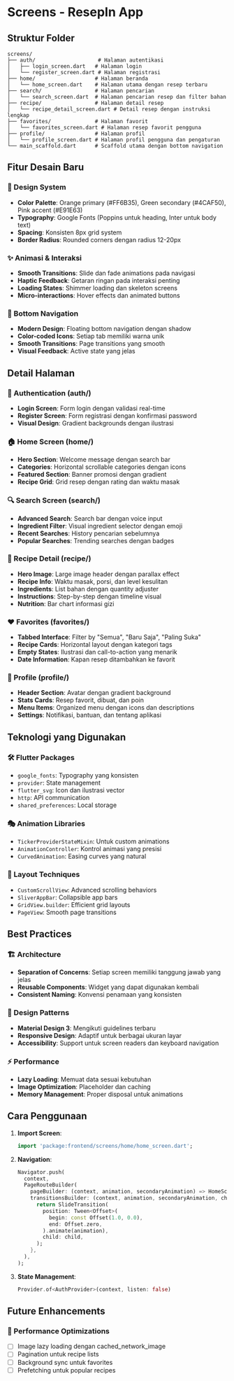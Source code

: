 # Screens - ResepIn App

## Struktur Folder

```
screens/
├── auth/                    # Halaman autentikasi
│   ├── login_screen.dart   # Halaman login
│   └── register_screen.dart # Halaman registrasi
├── home/                   # Halaman beranda
│   └── home_screen.dart    # Halaman utama dengan resep terbaru
├── search/                 # Halaman pencarian
│   └── search_screen.dart  # Halaman pencarian resep dan filter bahan
├── recipe/                 # Halaman detail resep
│   └── recipe_detail_screen.dart # Detail resep dengan instruksi lengkap
├── favorites/              # Halaman favorit
│   └── favorites_screen.dart # Halaman resep favorit pengguna
├── profile/                # Halaman profil
│   └── profile_screen.dart # Halaman profil pengguna dan pengaturan
└── main_scaffold.dart      # Scaffold utama dengan bottom navigation
```

## Fitur Desain Baru

### 🎨 Design System

- **Color Palette**: Orange primary (#FF6B35), Green secondary (#4CAF50), Pink accent (#E91E63)
- **Typography**: Google Fonts (Poppins untuk heading, Inter untuk body text)
- **Spacing**: Konsisten 8px grid system
- **Border Radius**: Rounded corners dengan radius 12-20px

### ✨ Animasi & Interaksi

- **Smooth Transitions**: Slide dan fade animations pada navigasi
- **Haptic Feedback**: Getaran ringan pada interaksi penting
- **Loading States**: Shimmer loading dan skeleton screens
- **Micro-interactions**: Hover effects dan animated buttons

### 📱 Bottom Navigation

- **Modern Design**: Floating bottom navigation dengan shadow
- **Color-coded Icons**: Setiap tab memiliki warna unik
- **Smooth Transitions**: Page transitions yang smooth
- **Visual Feedback**: Active state yang jelas

## Detail Halaman

### 🔐 Authentication (auth/)

- **Login Screen**: Form login dengan validasi real-time
- **Register Screen**: Form registrasi dengan konfirmasi password
- **Visual Design**: Gradient backgrounds dengan ilustrasi

### 🏠 Home Screen (home/)

- **Hero Section**: Welcome message dengan search bar
- **Categories**: Horizontal scrollable categories dengan icons
- **Featured Section**: Banner promosi dengan gradient
- **Recipe Grid**: Grid resep dengan rating dan waktu masak

### 🔍 Search Screen (search/)

- **Advanced Search**: Search bar dengan voice input
- **Ingredient Filter**: Visual ingredient selector dengan emoji
- **Recent Searches**: History pencarian sebelumnya
- **Popular Searches**: Trending searches dengan badges

### 📖 Recipe Detail (recipe/)

- **Hero Image**: Large image header dengan parallax effect
- **Recipe Info**: Waktu masak, porsi, dan level kesulitan
- **Ingredients**: List bahan dengan quantity adjuster
- **Instructions**: Step-by-step dengan timeline visual
- **Nutrition**: Bar chart informasi gizi

### ❤️ Favorites (favorites/)

- **Tabbed Interface**: Filter by "Semua", "Baru Saja", "Paling Suka"
- **Recipe Cards**: Horizontal layout dengan kategori tags
- **Empty States**: Ilustrasi dan call-to-action yang menarik
- **Date Information**: Kapan resep ditambahkan ke favorit

### 👤 Profile (profile/)

- **Header Section**: Avatar dengan gradient background
- **Stats Cards**: Resep favorit, dibuat, dan poin
- **Menu Items**: Organized menu dengan icons dan descriptions
- **Settings**: Notifikasi, bantuan, dan tentang aplikasi

## Teknologi yang Digunakan

### 🛠️ Flutter Packages

- `google_fonts`: Typography yang konsisten
- `provider`: State management
- `flutter_svg`: Icon dan ilustrasi vector
- `http`: API communication
- `shared_preferences`: Local storage

### 🎭 Animation Libraries

- `TickerProviderStateMixin`: Untuk custom animations
- `AnimationController`: Kontrol animasi yang presisi
- `CurvedAnimation`: Easing curves yang natural

### 📐 Layout Techniques

- `CustomScrollView`: Advanced scrolling behaviors
- `SliverAppBar`: Collapsible app bars
- `GridView.builder`: Efficient grid layouts
- `PageView`: Smooth page transitions

## Best Practices

### 🏗️ Architecture

- **Separation of Concerns**: Setiap screen memiliki tanggung jawab yang jelas
- **Reusable Components**: Widget yang dapat digunakan kembali
- **Consistent Naming**: Konvensi penamaan yang konsisten

### 🎨 Design Patterns

- **Material Design 3**: Mengikuti guidelines terbaru
- **Responsive Design**: Adaptif untuk berbagai ukuran layar
- **Accessibility**: Support untuk screen readers dan keyboard navigation

### ⚡ Performance

- **Lazy Loading**: Memuat data sesuai kebutuhan
- **Image Optimization**: Placeholder dan caching
- **Memory Management**: Proper disposal untuk animations

## Cara Penggunaan

1. **Import Screen**:

   ```dart
   import 'package:frontend/screens/home/home_screen.dart';
   ```

2. **Navigation**:

   ```dart
   Navigator.push(
     context,
     PageRouteBuilder(
       pageBuilder: (context, animation, secondaryAnimation) => HomeScreen(),
       transitionsBuilder: (context, animation, secondaryAnimation, child) {
         return SlideTransition(
           position: Tween<Offset>(
             begin: const Offset(1.0, 0.0),
             end: Offset.zero,
           ).animate(animation),
           child: child,
         );
       },
     ),
   );
   ```

3. **State Management**:
   ```dart
   Provider.of<AuthProvider>(context, listen: false)
   ```

## Future Enhancements

### 🎯 Performance Optimizations

- [ ] Image lazy loading dengan cached_network_image
- [ ] Pagination untuk recipe lists
- [ ] Background sync untuk favorites
- [ ] Prefetching untuk popular recipes
